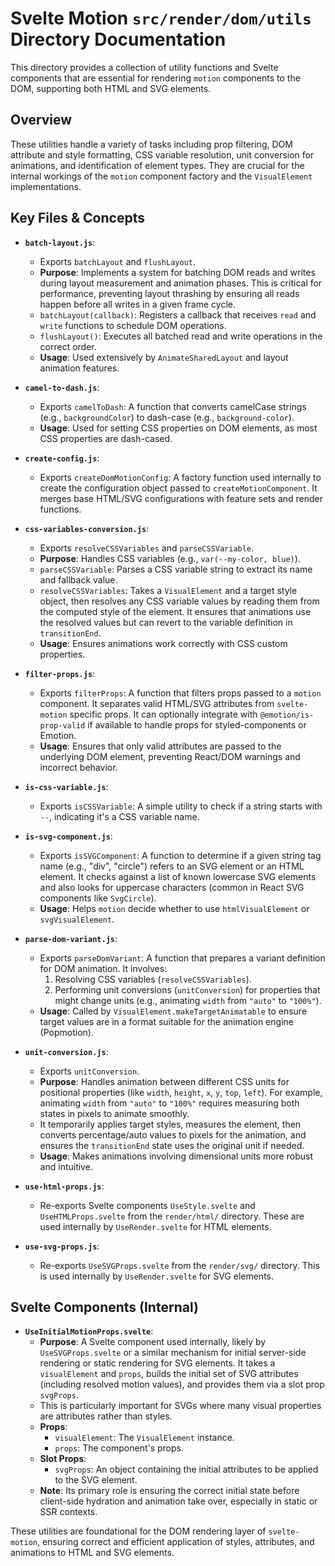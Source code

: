 # Svelte Motion `src/render/dom/utils` Directory Documentation

This directory provides a collection of utility functions and Svelte components that are essential for rendering `motion` components to the DOM, supporting both HTML and SVG elements.

## Overview

These utilities handle a variety of tasks including prop filtering, DOM attribute and style formatting, CSS variable resolution, unit conversion for animations, and identification of element types. They are crucial for the internal workings of the `motion` component factory and the `VisualElement` implementations.

## Key Files & Concepts

*   **`batch-layout.js`**:
    *   Exports `batchLayout` and `flushLayout`.
    *   **Purpose**: Implements a system for batching DOM reads and writes during layout measurement and animation phases. This is critical for performance, preventing layout thrashing by ensuring all reads happen before all writes in a given frame cycle.
    *   `batchLayout(callback)`: Registers a callback that receives `read` and `write` functions to schedule DOM operations.
    *   `flushLayout()`: Executes all batched read and write operations in the correct order.
    *   **Usage**: Used extensively by `AnimateSharedLayout` and layout animation features.

*   **`camel-to-dash.js`**:
    *   Exports `camelToDash`: A function that converts camelCase strings (e.g., `backgroundColor`) to dash-case (e.g., `background-color`).
    *   **Usage**: Used for setting CSS properties on DOM elements, as most CSS properties are dash-cased.

*   **`create-config.js`**:
    *   Exports `createDomMotionConfig`: A factory function used internally to create the configuration object passed to `createMotionComponent`. It merges base HTML/SVG configurations with feature sets and render functions.

*   **`css-variables-conversion.js`**:
    *   Exports `resolveCSSVariables` and `parseCSSVariable`.
    *   **Purpose**: Handles CSS variables (e.g., `var(--my-color, blue)`).
    *   `parseCSSVariable`: Parses a CSS variable string to extract its name and fallback value.
    *   `resolveCSSVariables`: Takes a `VisualElement` and a target style object, then resolves any CSS variable values by reading them from the computed style of the element. It ensures that animations use the resolved values but can revert to the variable definition in `transitionEnd`.
    *   **Usage**: Ensures animations work correctly with CSS custom properties.

*   **`filter-props.js`**:
    *   Exports `filterProps`: A function that filters props passed to a `motion` component. It separates valid HTML/SVG attributes from `svelte-motion` specific props. It can optionally integrate with `@emotion/is-prop-valid` if available to handle props for styled-components or Emotion.
    *   **Usage**: Ensures that only valid attributes are passed to the underlying DOM element, preventing React/DOM warnings and incorrect behavior.

*   **`is-css-variable.js`**:
    *   Exports `isCSSVariable`: A simple utility to check if a string starts with `--`, indicating it's a CSS variable name.

*   **`is-svg-component.js`**:
    *   Exports `isSVGComponent`: A function to determine if a given string tag name (e.g., "div", "circle") refers to an SVG element or an HTML element. It checks against a list of known lowercase SVG elements and also looks for uppercase characters (common in React SVG components like `SvgCircle`).
    *   **Usage**: Helps `motion` decide whether to use `htmlVisualElement` or `svgVisualElement`.

*   **`parse-dom-variant.js`**:
    *   Exports `parseDomVariant`: A function that prepares a variant definition for DOM animation. It involves:
        1.  Resolving CSS variables (`resolveCSSVariables`).
        2.  Performing unit conversions (`unitConversion`) for properties that might change units (e.g., animating `width` from `"auto"` to `"100%"`).
    *   **Usage**: Called by `VisualElement.makeTargetAnimatable` to ensure target values are in a format suitable for the animation engine (Popmotion).

*   **`unit-conversion.js`**:
    *   Exports `unitConversion`.
    *   **Purpose**: Handles animation between different CSS units for positional properties (like `width`, `height`, `x`, `y`, `top`, `left`). For example, animating `width` from `"auto"` to `"100%"` requires measuring both states in pixels to animate smoothly.
    *   It temporarily applies target styles, measures the element, then converts percentage/auto values to pixels for the animation, and ensures the `transitionEnd` state uses the original unit if needed.
    *   **Usage**: Makes animations involving dimensional units more robust and intuitive.

*   **`use-html-props.js`**:
    *   Re-exports Svelte components `UseStyle.svelte` and `UseHTMLProps.svelte` from the `render/html/` directory. These are used internally by `UseRender.svelte` for HTML elements.

*   **`use-svg-props.js`**:
    *   Re-exports `UseSVGProps.svelte` from the `render/svg/` directory. This is used internally by `UseRender.svelte` for SVG elements.

## Svelte Components (Internal)

*   **`UseInitialMotionProps.svelte`**:
    *   **Purpose**: A Svelte component used internally, likely by `UseSVGProps.svelte` or a similar mechanism for initial server-side rendering or static rendering for SVG elements. It takes a `visualElement` and `props`, builds the initial set of SVG attributes (including resolved motion values), and provides them via a slot prop `svgProps`.
    *   This is particularly important for SVGs where many visual properties are attributes rather than styles.
    *   **Props**:
        *   `visualElement`: The `VisualElement` instance.
        *   `props`: The component's props.
    *   **Slot Props**:
        *   `svgProps`: An object containing the initial attributes to be applied to the SVG element.
    *   **Note**: Its primary role is ensuring the correct initial state before client-side hydration and animation take over, especially in static or SSR contexts.

These utilities are foundational for the DOM rendering layer of `svelte-motion`, ensuring correct and efficient application of styles, attributes, and animations to HTML and SVG elements.